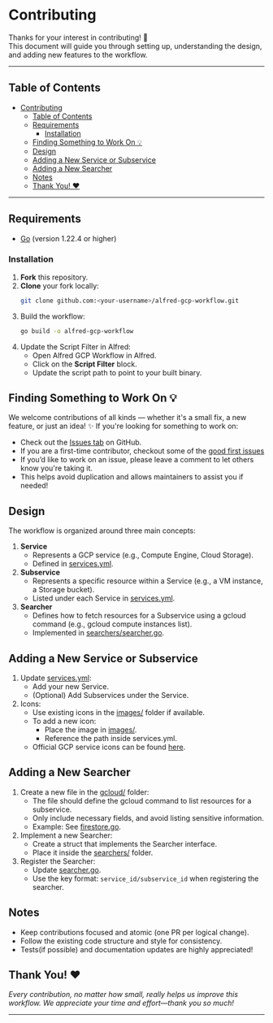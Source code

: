 # Contributing

Thanks for your interest in contributing! 🎉  
This document will guide you through setting up, understanding the design, and adding new features to the workflow.

---

## Table of Contents
- [Contributing](#contributing)
  - [Table of Contents](#table-of-contents)
  - [Requirements](#requirements)
    - [Installation](#installation)
  - [Finding Something to Work On 💡](#finding-something-to-work-on-)
  - [Design](#design)
  - [Adding a New Service or Subservice](#adding-a-new-service-or-subservice)
  - [Adding a New Searcher](#adding-a-new-searcher)
  - [Notes](#notes)
  - [Thank You! ♥️](#thank-you-️)

---

## Requirements

- [Go](https://golang.org/doc/install) (version 1.22.4 or higher)

### Installation

1. **Fork** this repository.
2. **Clone** your fork locally:
   ```bash
   git clone github.com:<your-username>/alfred-gcp-workflow.git
   ```
3. Build the workflow:
   ```bash
   go build -o alfred-gcp-workflow
   ```
4. Update the Script Filter in Alfred:
    - Open Alfred GCP Workflow in Alfred.
    - Click on the **Script Filter** block.
    - Update the script path to point to your built binary.


## Finding Something to Work On 💡

We welcome contributions of all kinds — whether it's a small fix, a new feature, or just an idea! ✨
If you're looking for something to work on:
- Check out the [Issues tab](https://github.com/dineshgowda24/alfred-gcp-workflow/issues) on GitHub.
- If you are a first-time contributor, checkout some of the [good first issues](https://github.com/dineshgowda24/alfred-gcp-workflow/labels/good%20first%20issue)
- If you’d like to work on an issue, please leave a comment to let others know you're taking it.
- This helps avoid duplication and allows maintainers to assist you if needed!

## Design

The workflow is organized around three main concepts:
1. **Service**
   - Represents a GCP service (e.g., Compute Engine, Cloud Storage).
   - Defined in [services.yml](services.yml).
2. **Subservice**
   - Represents a specific resource within a Service (e.g., a VM instance, a Storage bucket).
   - Listed under each Service in [services.yml](services.yml).
3. **Searcher**
   - Defines how to fetch resources for a Subservice using a gcloud command (e.g., gcloud compute instances list).
   - Implemented in [searchers/searcher.go](searchers/searcher.go).

## Adding a New Service or Subservice

1. Update [services.yml](services.yml):
   - Add your new Service.
   - (Optional) Add Subservices under the Service.
2. Icons:
   - Use existing icons in the [images/](images/) folder if available.
   - To add a new icon:
      - Place the image in [images/](images/).
      - Reference the path inside services.yml.
   - Official GCP service icons can be found [here](https://cloud.google.com/icons).

## Adding a New Searcher
1. Create a new file in the [gcloud/](gcloud/) folder:
   - The file should define the gcloud command to list resources for a subservice.
   - Only include necessary fields, and avoid listing sensitive information.
   - Example: See [firestore.go](gcloud/filestore.go).
2. Implement a new Searcher:
   - Create a struct that implements the Searcher interface.
   - Place it inside the [searchers/](searchers/) folder.
3. Register the Searcher:
   - Update [searcher.go](searchers/searcher.go).
   - Use the key format: `service_id/subservice_id` when registering the searcher.

## Notes

- Keep contributions focused and atomic (one PR per logical change).
- Follow the existing code structure and style for consistency.
- Tests(if possible) and documentation updates are highly appreciated!


## Thank You! ♥️

*Every contribution, no matter how small, really helps us improve this workflow. We appreciate your time and effort—thank you so much!*

---